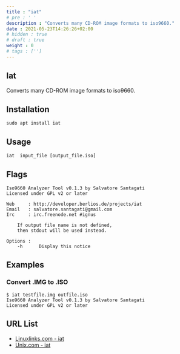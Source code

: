 ```yaml
---
title : "iat"
# pre : ' '
description : "Converts many CD-ROM image formats to iso9660."
date : 2021-05-23T14:26:26+02:00
# hidden : true
# draft : true
weight : 0
# tags : ['']
---
```


## Iat

Converts many CD-ROM image formats to iso9660.

## Installation

```plain
sudo apt install iat
```

## Usage

```plain
iat  input_file [output_file.iso]
```

## Flags

```plain
Iso9660 Analyzer Tool v0.1.3 by Salvatore Santagati
Licensed under GPL v2 or later

Web     : http://developer.berlios.de/projects/iat
Email   : salvatore.santagati@gmail.com
Irc     : irc.freenode.net #ignus

    If output file name is not defined, 
    then stdout will be used instead.

Options :
    -h      Display this notice
```

## Examples

### Convert .IMG to .ISO

```plain
$ iat testfile.img outfile.iso
Iso9660 Analyzer Tool v0.1.3 by Salvatore Santagati
Licensed under GPL v2 or later
```

## URL List

- [Linuxlinks.com - iat](https://www.linuxlinks.com/iat/)
- [Unix.com - iat](https://www.unix.com/man-page/debian/1/iat/)

